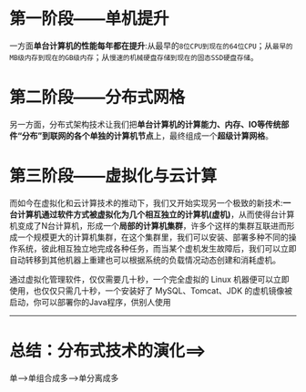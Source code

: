 # 第一阶段——单机提升
  一方面**单台计算机的性能每年都在提升**:从最早的`8位CPU到现在的64位CPU`；从`最早的MB级内存到现在的GB级内存`；从`慢速的机械硬盘存储到现在的固态SSD硬盘存储`。
  
# 第二阶段——分布式网格
  另一方面，分布式架构技术让我们把**单台计算机的计算能力、内存、IO等传统部件“分布”到联网的各个单独的计算机节点**上，最终组成一个**超级计算网格**。

# 第三阶段——虚拟化与云计算
  而如今在虚拟化和云计算技术的推动下，我们又开始实现另一个极致的新技术:**一台计算机通过软件方式被虚拟化为几个相互独立的计算机(虚机)**，从而使得台计算机变成了N台计算机，形成一个**局部的计算机集群**，许多个这样的集群互联进而形成一个规模更大的计算机集群，在这个集群里，我们可以安装、部署多种不同的操作系统，彼此相互独立地完成各种任务，而当某个虚机发生故障后，我们可以立即自动转移到其他机器上重建也可以根据系统的负载情况动态创建和消耗虚机。
  
  通过虚拟化管理软件，仅仅需要几十秒，一个完全虚拟的 Linux 机器便可以立即使用，也仅仅只需几十秒，一个安装好了 MySQL、Tomcat、JDK 的虚机镜像被启动，你可以部署你的Java程序，供别人使用

---
# 总结：分布式技术的演化==>  
单-->单组合成多-->单分离成多